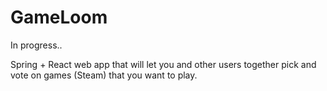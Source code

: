 # GameLoom

In progress..

Spring + React web app that will let you and other users together pick and vote on games (Steam) that you want to play.
